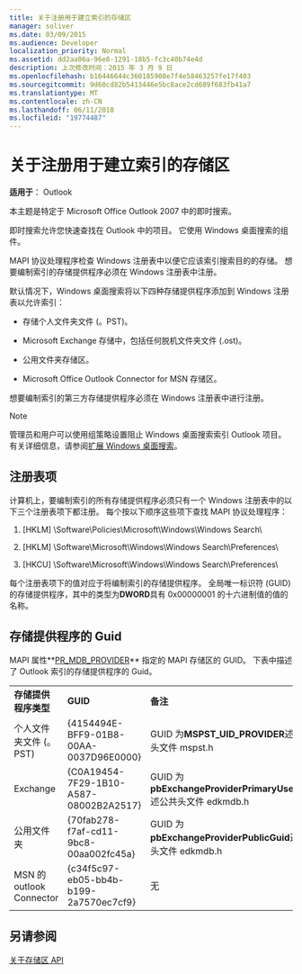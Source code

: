 ```yaml
---
title: 关于注册用于建立索引的存储区
manager: soliver
ms.date: 03/09/2015
ms.audience: Developer
localization_priority: Normal
ms.assetid: dd2aa06a-96e8-1291-18b5-fc3c40b74e4d
description: 上次修改时间：2015 年 3 月 9 日
ms.openlocfilehash: b16446644c360185908e7f4e58463257fe17f403
ms.sourcegitcommit: 9d60cd82b5413446e5bc8ace2cd689f683fb41a7
ms.translationtype: MT
ms.contentlocale: zh-CN
ms.lasthandoff: 06/11/2018
ms.locfileid: "19774487"
---
```

# <a name="about-registering-stores-for-indexing"></a>关于注册用于建立索引的存储区

  
  
**适用于**： Outlook 
  
本主题是特定于 Microsoft Office Outlook 2007 中的即时搜索。
  
即时搜索允许您快速查找在 Outlook 中的项目。 它使用 Windows 桌面搜索的组件。
  
MAPI 协议处理程序检查 Windows 注册表中以便它应该索引搜索目的的存储。 想要编制索引的存储提供程序必须在 Windows 注册表中注册。
  
默认情况下，Windows 桌面搜索将以下四种存储提供程序添加到 Windows 注册表以允许索引：
  
- 存储个人文件夹文件 (。PST)。
    
-  Microsoft Exchange 存储中，包括任何脱机文件夹文件 (.ost)。 
    
-  公用文件夹存储区。 
    
-  Microsoft Office Outlook Connector for MSN 存储区。 
    
 想要编制索引的第三方存储提供程序必须在 Windows 注册表中进行注册。 
  
> [!NOTE]
> 管理员和用户可以使用组策略设置阻止 Windows 桌面搜索索引 Outlook 项目。 有关详细信息，请参阅[扩展 Windows 桌面搜索](http://msdn.microsoft.com/library/2eab146a-8516-4b95-b73c-ca7f980ba233%28Office.15%29.aspx)。 
  
## <a name="registry-keys"></a>注册表项

计算机上，要编制索引的所有存储提供程序必须只有一个 Windows 注册表中的以下三个注册表项下都注册。 每个按以下顺序这些项下查找 MAPI 协议处理程序：
  
1. [HKLM] \Software\Policies\Microsoft\Windows\Windows Search\
    
2. [HKLM] \Software\Microsoft\Windows\Windows Search\Preferences\
    
3. [HKCU] \Software\Microsoft\Windows\Windows Search\Preferences\
    
 每个注册表项下的值对应于将编制索引的存储提供程序。 全局唯一标识符 (GUID) 的存储提供程序，其中的类型为**DWORD**具有 0x00000001 的十六进制值的值的名称。 
  
## <a name="guids-for-store-providers"></a>存储提供程序的 Guid

MAPI 属性**[PR_MDB_PROVIDER](pidtagstoreprovider-canonical-property.md)** 指定的 MAPI 存储区的 GUID。 下表中描述了 Outlook 索引的存储提供程序的 Guid。 
  
||||
|:-----|:-----|:-----|
|**存储提供程序类型** <br/> |**GUID** <br/> |**备注** <br/> |
|个人文件夹文件 (。PST)  <br/> |{4154494E-BFF9-01B8-00AA-0037D96E0000}  <br/> |GUID 为**MSPST_UID_PROVIDER**述公共头文件 mspst.h <br/> |
|Exchange  <br/> |{C0A19454-7F29-1B10-A587-08002B2A2517}  <br/> |GUID 为**pbExchangeProviderPrimaryUserGuid**述公共头文件 edkmdb.h <br/> |
|公用文件夹  <br/> |{70fab278-f7af-cd11-9bc8-00aa002fc45a}  <br/> |GUID 为**pbExchangeProviderPublicGuid**述公共头文件 edkmdb.h <br/> |
|MSN 的 outlook Connector  <br/> |{c34f5c97-eb05-bb4b-b199-2a7570ec7cf9}  <br/> |无  <br/> |
   
## <a name="see-also"></a>另请参阅



[关于存储区 API](about-the-store-api.md)


